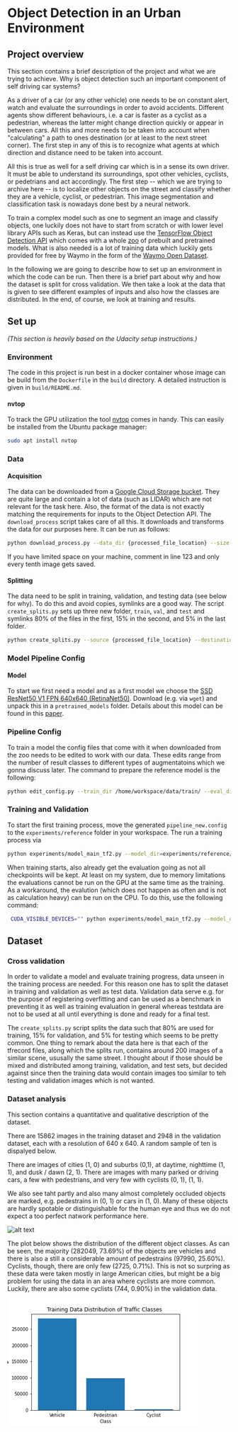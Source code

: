 # Object Detection in an Urban Environment

## Project overview
This section contains a brief description of the project and what we are trying to achieve. Why is object detection such an important component of self driving car systems?

As a driver of a car (or any other vehicle) one needs to be on constant alert, watch and evaluate the surroundings in order to avoid accidents. Different agents show different behaviours, i.e. a car is faster as a cyclist as a pedestrian, whereas the latter might change direction quickly or appear in between cars. All this and more needs to be taken into account when "calculating" a path to ones destination (or at least to the next street corner). The first step in any of this is to recognize what agents at which direction and distance need to be taken into account.

All this is true as well for a self driving car which is in a sense its own driver. It must be able to understand its surroundings, spot other vehicles, cyclists, or pedetrians and act accordingly. The first step -- which we are trying to archive here -- is to localize other objects on the street and classify whether they are a vehicle, cyclist, or pedestrian. This image segmentation and classification task is nowadays done best by a neural network.

To train a complex model such as one to segment an image and classify objects, one luckily does not have to start from scratch or with lower level library APIs such as Keras, but can instead use the [TensorFlow Object Detection API](https://tensorflow-object-detection-api-tutorial.readthedocs.io/en/latest/index.html) which comes with a whole [zoo](https://github.com/tensorflow/models/blob/master/research/object_detection/g3doc/tf2_detection_zoo.md) of prebuilt and pretrained models. What is also needed is a lot of training data which luckily gets provided for free by Waymo in the form of the [Waymo Open Dataset](https://waymo.com/open/).

In the following we are going to describe how to set up an environment in which the code can be run. Then there is a brief part about why and how the dataset is split for cross validation. We then take a look at the data that is given to see different examples of inputs and also how the classes are distributed. In the end, of course, we look at training and results.

## Set up
_(This section is heavily based on the Udacity setup instructions.)_

### Environment
The code in this project is run best in a docker container whose image can be build from the `Dockerfile` in the `build` directory. A detailed instruction is given in `build/README.md`.

#### nvtop
To track the GPU utilization the tool [nvtop](https://github.com/Syllo/nvtop) comes in handy. This can easily be installed from the Ubuntu package manager:
```bash
sudo apt install nvtop
```

### Data
#### Acquisition
The data can be downloaded from a [Google Cloud Storage bucket](https://console.cloud.google.com/storage/browser/waymo_open_dataset_v_1_2_0_individual_files). They are quite large and contain a lot of data (such as LIDAR) which are not relevant for the task here. Also, the format of the data is not exactly matching the requirements for inputs to the Object Detection API. The `download_process` script takes care of all this. It downloads and transforms the data for our purposes here. It can be run as follows:
```bash
python download_process.py --data_dir {processed_file_location} --size {number of files you want to download}
```
If you have limited space on your machine, comment in line 123 and only every tenth image gets saved.

#### Splitting
The data need to be split in training, validation, and testing data (see below for why). To do this and avoid copies, symlinks are a good way. The script `create_splits.py` sets up three new folder, `train`, `val`, and `test` and symlinks 80% of the files in the first, 15% in the second, and 5% in the last folder.

```bash
python create_splits.py --source {processed_file_location} --destination {path_for_splits}
```

### Model Pipeline Config
#### Model
To start we first need a model and as a first model we choose the [SSD ResNet50 V1 FPN 640x640 (RetinaNet50)](http://download.tensorflow.org/models/object_detection/tf2/20200711/ssd_resnet50_v1_fpn_640x640_coco17_tpu-8.tar.gz). Download (e.g. via `wget`) and unpack this in a `pretrained_models` folder. Details about this model can be found in this [paper](https://arxiv.org/pdf/1708.02002.pdf).

### Pipeline Config
To train a model the config files that come with it when downloaded from the zoo needs to be edited to work with our data. These edits range from the number of result classes to different types of augmentatoins which we gonna discuss later. The command to prepare the reference model is the following:

```bash
python edit_config.py --train_dir /home/workspace/data/train/ --eval_dir /home/workspace/data/val/ --batch_size 2 --checkpoint /home/workspace/experiments/pretrained_model/ssd_resnet50_v1_fpn_640x640_coco17_tpu-8/checkpoint/ckpt-0 --label_map /home/workspace/experiments/label_map.pbtxt
```

### Training and Validation
To start the first training process, move the generated `pipeline_new.config` to the `experiments/reference` folder in your workspace. The run a training process via
```bash
python experiments/model_main_tf2.py --model_dir=experiments/reference/ --pipeline_config_path=experiments/reference/pipeline_new.config
```

When training starts, also already get the evaluation going as not all checkpoints will be kept. At least on my system, due to memory limitations the evaluations cannot be run on the GPU at the same time as the training. As a workaround, the evalution (which does not happen as often and is not as calculation heavy) can be run on the CPU. To do this, use the following command:
```bash
 CUDA_VISIBLE_DEVICES="" python experiments/model_main_tf2.py --model_dir=experiments/reference/ --pipeline_config_path=experiments/reference/pipeline_new.config --checkpoint_dir=experiments/reference/
```

## Dataset
### Cross validation
In order to validate a model and evaluate training progress, data unseen in the training process are needed. For this reason one has to split the dataset in training and validation as well as test data. Validation data serve e.g. for the purpose of registering overfitting and can be used as a benchmark in preventing it as well as training evaluation in general whereas testdata are not to be used at all until everything is done and ready for a final test.

The `create_splits.py` script splits the data such that 80% are used for training, 15% for validation, and 5% for testing which seems to be pretty common. One thing to remark about the data here is that each of the tfrecord files, along which the splits run, contains around 200 images of a similar scene, ususally the same street. I thought about if those should be mixed and distributed among training, validation, and test sets, but decided against since then the training data would contain images too similar to teh testing and validation images which is not wanted.


### Dataset analysis
[explore_display]: ./writeup_images/explore_display.png "Exploration"
[training_data_dist]: ./writeup_images/training_data_dist.png "Training Data Distribution"

This section contains a quantitative and qualitative description of the dataset.

There are 15862 images in the training dataset and 2948 in the validation dataset, each with a resolution of 640 x 640. A random sample of ten is dispalyed below.

There are images of cities (1, 0) and suburbs (0,1), at daytime, nighttime (1, 1), and dusk / dawn (2, 1). There are images with many parked or driving cars, a few with pedestrians, and very few with cyclists (0, 1), (1, 1).

We also see taht partly and also many almost completely occluded objects are marked, e.g. pedestrains in (0, 1) or cars in (1, 0). Many of these objects are hardly spotable or distinguishable for the human eye and thus we do not expect a too perfect natwork performance here.

![alt text][explore_display]

The plot below shows the distribution of the different object classes. As can be seen, the majority (282049, 73.69%) of the objects are vehicles and there is also a still a considerable amount of pedestrains (97990, 25.60%). Cyclists, though, there are only few (2725, 0.71%). This is not so surpring as these data were taken mostly in large American cities, but might be a big problem for using the data in an area where cyclists are more common. Luckily, there are also some cyclists (744, 0.90%) in the validation data. 

![alt text][training_data_dist]